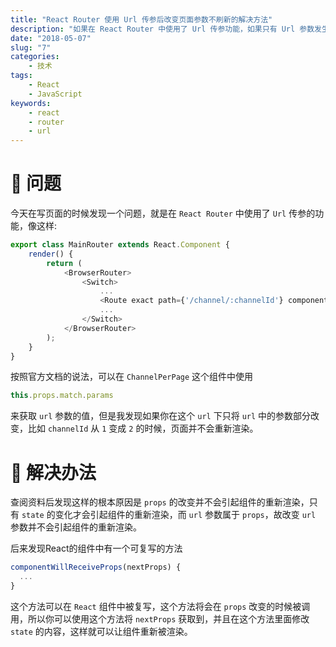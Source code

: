 ```yaml
---
title: "React Router 使用 Url 传参后改变页面参数不刷新的解决方法"
description: "如果在 React Router 中使用了 Url 传参功能，如果只有 Url 参数发生了改变，可能不会触发页面的刷新，这是因为对 React 组件的生命周期理解不到位导致的，本文将详细阐述 bug 的发生的原因。"
date: "2018-05-07"
slug: "7"
categories:
    - 技术
tags:
    - React
    - JavaScript
keywords:
    - react
    - router
    - url
---
```


# 🤔 问题
今天在写页面的时候发现一个问题，就是在 `React Router` 中使用了 `Url` 传参的功能，像这样:

```javascript
export class MainRouter extends React.Component {
    render() {
        return (
            <BrowserRouter>
                <Switch>
                    ...
                    <Route exact path={'/channel/:channelId'} component={ChannelPerPage}/>
                    ...
                </Switch>
            </BrowserRouter>
        );
    }
}
```

按照官方文档的说法，可以在 `ChannelPerPage` 这个组件中使用

```javascript
this.props.match.params
```

来获取 `url` 参数的值，但是我发现如果你在这个 `url` 下只将 `url` 中的参数部分改变，比如 `channelId` 从 `1` 变成 `2` 的时候，页面并不会重新渲染。

# 🧐 解决办法
查阅资料后发现这样的根本原因是 `props` 的改变并不会引起组件的重新渲染，只有 `state` 的变化才会引起组件的重新渲染，而 `url` 参数属于 `props`，故改变 `url` 参数并不会引起组件的重新渲染。

后来发现React的组件中有一个可复写的方法

```javascript
componentWillReceiveProps(nextProps) {
  ...
}
```

这个方法可以在 `React` 组件中被复写，这个方法将会在 `props` 改变的时候被调用，所以你可以使用这个方法将 `nextProps` 获取到，并且在这个方法里面修改 `state` 的内容，这样就可以让组件重新被渲染。

